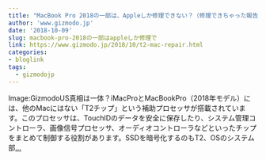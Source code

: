 ```yaml
---
title: "MacBook Pro 2018の一部は、Appleしか修理できない？（修理できちゃった報告もあり）"
author: 'www.gizmodo.jp'
date: '2018-10-09'
slug: macbook-pro-2018の一部はappleしか修理で
link: https://www.gizmodo.jp/2018/10/t2-mac-repair.html
categories:
- bloglink
tags:
  - gizmodojp
---
```


Image:GizmodoUS真相は一体？iMacProとMacBookPro（2018年モデル）には、他のMacにはない「T2チップ」という補助プロセッサが搭載されています。このプロセッサは、TouchIDのデータを安全に保存したり、システム管理コントローラ、画像信号プロセッサ、オーディオコントローラなどといったチップをまとめて制御する役割があります。SSDを暗号化するのもT2、OSのシステム部[... <i class="fas fa-external-link-alt"></i>](https://www.gizmodo.jp/2018/10/t2-mac-repair.html)

